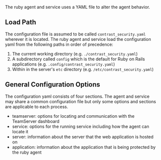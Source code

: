 <!-- 
title: "Ruby Agent Configuration"
description: "Configurint the Ruby Agent and Service"
tags: "installation ruby on rails agent service configuration"
-->

The ruby agent and service uses a YAML file to alter the agent behavior. 

## Load Path
The configuration file is assumed to be called `contrast_security.yaml` wherever it is located. 
The ruby agent and service load the configuration yaml from the following paths in order of precedence:

1. The current working directory (e.g. `./contrast_security.yaml`)
2. A subdirectory called `config` which is the default for Ruby on Rails applications (e.g. `.config/contrast_security.yaml`)
3. Within in the server's `etc` directory (e.g. `/etc/contrast_security.yaml`)

## General Configuration Options

The configuration yaml consists of four sections. The agent and service may share a common configuration file but only some options and sections are applicable to each process.

* teamserver: options for locating and communication with the TeamServer dashboard
* service: options for the running service including how the agent can locate it
* server: information about the server that the web application is hosted on 
* application: information about the application that is being protected by the ruby agent

